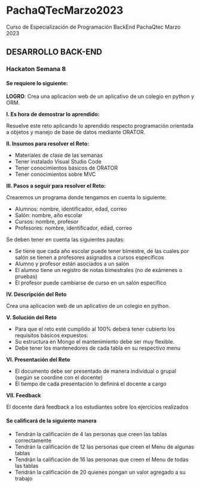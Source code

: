 # PachaQTecMarzo2023
Curso de Especialización de Programación BackEnd PachaQtec Marzo 2023
## DESARROLLO BACK-END
### Hackaton Semana 8
#### Se requiere lo siguiente:

**LOGRO**: Crea una aplicacion web de un aplicativo de un colegio en python y ORM.

**I. Es hora de demostrar lo aprendido:**

Resuelve este reto aplicando lo aprendido respecto programación orientada a objetos y manejo de base de datos mediante ORATOR.

**II. Insumos para resolver el Reto:**

 -   Materiales de clase de las semanas
 -   Tener instalado Visual Studio Code  
 -   Tener conocimientos básicos de ORATOR  
 -   Tener conocimientos sobre MVC
    

**III. Pasos a seguir para resolver el Reto:**

Crearemos un programa donde tengamos en cuenta lo siguiente:

-   Alumnos: nombre, identificador, edad, correo  
-   Salón: nombre, año escolar  
-   Cursos: nombre, profesor  
-   Profesores: nombre, identificador, edad, correo  
    
Se deben tener en cuenta las siguientes pautas:

-   Se tiene que cada año escolar puede tener bimestre, de las cuales por salón se tienen a profesores asignados a cursos específicos
-   Alumno y profesor están asociados a un salón  
-   El alumno tiene un registro de notas bimestrales (no de exámenes o pruebas)  
-   El profesor puede cambiarse de curso en un salón específico  
    

**IV. Descripción del Reto**

Crea una aplicacion web de un aplicativo de un colegio en python.

**V. Solución del Reto**

-   Para que el reto esté cumplido al 100% deberá tener cubierto los requisitos básicos expuestos:  
-   Su estructura en Mongo el mantenimiento debe ser muy flexible. 
-   Debe tener los mantenedores de cada tabla en su respectivo menu 
    

**VI. Presentación del Reto**

-   El documento debe ser presentado de manera individual o grupal (según se coordine con el docente)  
-   El tiempo de cada presentación lo definirá el docente a cargo  
    

**VII. Feedback**

El docente dará feedback a los estudiantes sobre los ejercicios realizados

#### Se calificará de la siguiente manera

 - Tendrán la calificación de 4 las personas que creen las tablas correctamente
 - Tendrán la calificación de 12 las personas que creen el Menu de algunas tablas
 - Tendrán la calificación de 16 las personas que creen el Menu de todas las tablas
 - Tendrán la calificación de 20 quienes pongan un valor agregado a su trabajo 

  